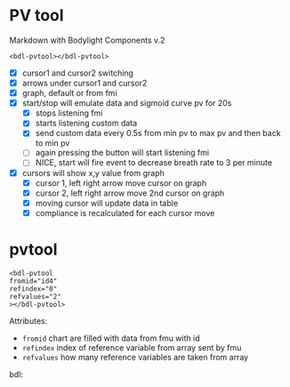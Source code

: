 # PV tool

Markdown with Bodylight Components v.2

`<bdl-pvtool></bdl-pvtool>`

- [x] cursor1 and cursor2 switching
- [x] arrows under cursor1 and cursor2
- [x] graph, default or from fmi
- [x] start/stop will emulate data and sigmoid curve pv for 20s
  - [x] stops listening fmi
  - [x] starts listening custom data
  - [x] send custom data every 0.5s from min pv to max pv and then back to min pv
  - [ ] again pressing the button will start listening fmi
  - [ ] NICE, start will fire event to decrease breath rate to 3 per minute
- [x] cursors will show x,y value from graph  
  - [x] cursor 1, left right arrow move cursor on graph
  - [x] cursor 2, left right arrow move 2nd cursor on graph
  - [x] moving cursor will update data in table
  - [x] compliance is recalculated for each cursor move

# pvtool
```
<bdl-pvtool
fromid="id4"
refindex="0"
refvalues="2"
></bdl-pvtool>
```

Attributes:
- `fromid` chart are filled with data from fmu with id
- `refindex` index of reference variable from array sent by fmu
- `refvalues` how many reference variables are taken from array



bdl:
<bdl-pvtool fromid="id4" refindex="0" refvalues="2"></bdl-pvtool>
